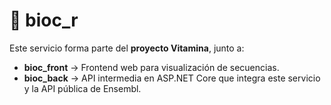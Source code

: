 # 🧬 bioc_r 

Este servicio forma parte del **proyecto Vitamina**, junto a:
- **bioc_front** → Frontend web para visualización de secuencias.
- **bioc_back** → API intermedia en ASP.NET Core que integra este servicio y la API pública de Ensembl.
